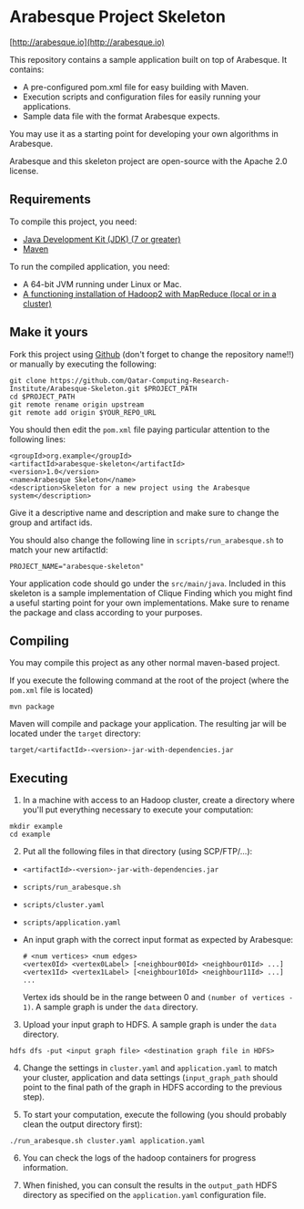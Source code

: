 # Arabesque Project Skeleton

[http://arabesque.io](http://arabesque.io)

This repository contains a sample application built on top of Arabesque. It contains:
* A pre-configured pom.xml file for easy building with Maven.
* Execution scripts and configuration files for easily running your applications.
* Sample data file with the format Arabesque expects.

You may use it as a starting point for developing your own algorithms in Arabesque.

Arabesque and this skeleton project are open-source with the Apache 2.0 license.

## Requirements
To compile this project, you need:

* [Java Development Kit (JDK) (7 or greater)](http://www.oracle.com/technetwork/java/javase/downloads/index.html)
* [Maven](https://maven.apache.org/)

To run the compiled application, you need:

* A 64-bit JVM running under Linux or Mac.
* [A functioning installation of Hadoop2 with MapReduce (local or in a cluster)](http://www.alexjf.net/blog/distributed-systems/hadoop-yarn-installation-definitive-guide/)

## Make it yours
Fork this project using [Github](https://help.github.com/articles/fork-a-repo/) (don't forget to change the repository name!!) or manually by executing the following:

```
git clone https://github.com/Qatar-Computing-Research-Institute/Arabesque-Skeleton.git $PROJECT_PATH
cd $PROJECT_PATH
git remote rename origin upstream
git remote add origin $YOUR_REPO_URL
```

You should then edit the `pom.xml` file paying particular attention to the following lines:

```
<groupId>org.example</groupId>
<artifactId>arabesque-skeleton</artifactId>
<version>1.0</version>
<name>Arabesque Skeleton</name>
<description>Skeleton for a new project using the Arabesque system</description>
```

Give it a descriptive name and description and make sure to change the group and
artifact ids.

You should also change the following line in `scripts/run_arabesque.sh` to match
your new artifactId:

```
PROJECT_NAME="arabesque-skeleton"
```

Your application code should go under the `src/main/java`. Included in this
skeleton is a sample implementation of Clique Finding which you might find a
useful starting point for your own implementations. Make sure to rename the
package and class according to your purposes.

## Compiling
You may compile this project as any other normal maven-based project.

If you execute the following command at the root of the project (where the 
`pom.xml` file is located)

```
mvn package
```

Maven will compile and package your application. The resulting jar will
be located under the `target` directory:

```
target/<artifactId>-<version>-jar-with-dependencies.jar
```

## Executing
1. In a machine with access to an Hadoop cluster, create a directory where
you'll put everything necessary to execute your computation:
  ```
  mkdir example
  cd example
  ```

2. Put all the following files in that directory (using SCP/FTP/...):
  * `<artifactId>-<version>-jar-with-dependencies.jar`
  * `scripts/run_arabesque.sh`
  * `scripts/cluster.yaml`
  * `scripts/application.yaml`
  * An input graph with the correct input format as expected by Arabesque:

    ```
    # <num vertices> <num edges>
    <vertex0Id> <vertex0Label> [<neighbour00Id> <neighbour01Id> ...]
    <vertex1Id> <vertex1Label> [<neighbour10Id> <neighbour11Id> ...]
    ...
    ```
    
    Vertex ids should be in the range between 0 and `(number of vertices - 1)`. A sample graph is under the `data` directory.
    
3. Upload your input graph to HDFS. A sample graph is under the `data` directory.

  ```
  hdfs dfs -put <input graph file> <destination graph file in HDFS>
  ```
  
4. Change the settings in `cluster.yaml` and `application.yaml` to match your
cluster, application and data settings (`input_graph_path` should point to
the final path of the graph in HDFS according to the previous step).

5. To start your computation, execute the following (you should probably
clean the output directory first):

  ```
  ./run_arabesque.sh cluster.yaml application.yaml
  ```
  
6. You can check the logs of the hadoop containers for progress information.

7. When finished, you can consult the results in the `output_path` HDFS directory
as specified on the `application.yaml` configuration file.
